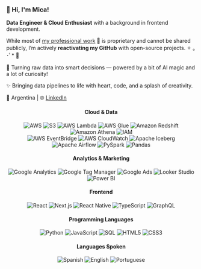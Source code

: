 <!--
**micartiaga/micartiaga** is a ✨ _special_ ✨ repository because its `README.md` (this file) appears on your GitHub profile.

Here are some ideas to get you started:

- 🔭 I’m currently working on ...
- 🌱 I’m currently learning ...
- 👯 I’m looking to collaborate on ...
- 🤔 I’m looking for help with ...
- 💬 Ask me about ...
- 📫 How to reach me: ...
- 😄 Pronouns: ...
- ⚡ Fun fact: ...
-->

### 👋 Hi, I'm Mica!

**Data Engineer & Cloud Enthusiast** with a background in frontend development.

While most of [my professional work](https://awg.la/) 👀 is proprietary and cannot be shared publicly, I’m actively **reactivating my GitHub** with open-source projects. ✧ ｡ ･ﾟ* 🧚 


🤖 Turning raw data into smart decisions — powered by a bit of AI magic and a lot of curiosity!

✨ Bringing data pipelines to life with heart, code, and a splash of creativity. 


📍 Argentina | 🌐 [LinkedIn](https://www.linkedin.com/in/micaelaartiaga) 



<div align="center" >

<h4><bold>Cloud & Data</bold></h4>
<img alt="AWS" src="https://img.shields.io/badge/AWS-232F3E?style=for-the-badge&logo=amazon-aws&logoColor=white" /> 
<img alt="S3" src="https://img.shields.io/badge/AWS_S3-569A31?style=for-the-badge&logo=amazon-aws&logoColor=white" />
<img alt="AWS Lambda" src="https://img.shields.io/badge/AWS_Lambda-FF9900?style=for-the-badge&logo=aws-lambda&logoColor=white" /> 
<img alt="AWS Glue" src="https://img.shields.io/badge/AWS_Glue-2D3E50?style=for-the-badge&logo=amazon-aws&logoColor=white" /> 
<img alt="Amazon Redshift" src="https://img.shields.io/badge/Amazon_Redshift-BA0C2F?style=for-the-badge&logo=amazon-aws&logoColor=white" />
<img alt="Amazon Athena" src="https://img.shields.io/badge/Amazon_Athena-4B4082?style=for-the-badge&logo=amazon-aws&logoColor=white" /> 
<img alt="IAM" src="https://img.shields.io/badge/AWS_IAM-FF9900?style=for-the-badge&logo=amazon-aws&logoColor=white" /> 
<br/>
<img alt="AWS EventBridge" src="https://img.shields.io/badge/AWS_EventBridge-232F3E?style=for-the-badge&logo=amazon-aws&logoColor=white" /> 
<img alt="AWS CloudWatch" src="https://img.shields.io/badge/AWS_CloudWatch-232F3E?style=for-the-badge&logo=amazon-aws&logoColor=white" />
<img alt="Apache Iceberg" src="https://img.shields.io/badge/Apache_Iceberg-0078B4?style=for-the-badge&logo=apache&logoColor=white" /> 
<img alt="Apache Airflow" src="https://img.shields.io/badge/Apache_Airflow-017CEE?style=for-the-badge&logo=apache-airflow&logoColor=white" /> 
<img alt="PySpark" src="https://img.shields.io/badge/PySpark-FF7F0E?style=for-the-badge&logo=apache-spark&logoColor=white" /> 
<img alt="Pandas" src="https://img.shields.io/badge/Pandas-150458?style=for-the-badge&logo=pandas&logoColor=white" />

<br/>

<h4><bold>Analytics & Marketing</bold></h4>
<img alt="Google Analytics" src="https://img.shields.io/badge/GA4-4285F4?style=for-the-badge&logo=googleanalytics&logoColor=white" /> 
<img alt="Google Tag Manager" src="https://img.shields.io/badge/GTM-0F9D58?style=for-the-badge&logo=google-tag-manager&logoColor=white" /> 
<img alt="Google Ads" src="https://img.shields.io/badge/Google_Ads-4285F4?style=for-the-badge&logo=googleads&logoColor=white" />
<img alt="Looker Studio" src="https://img.shields.io/badge/Looker_Studio-3F51B5?style=for-the-badge&logo=google&logoColor=white" /> 
<img alt="Power BI" src="https://img.shields.io/badge/Power_BI-F2C811?style=for-the-badge&logo=microsoft-power-bi&logoColor=black" />

<br/>

<h4><bold>Frontend</bold></h4>
<img alt="React" src="https://img.shields.io/badge/React-61DAFB?style=for-the-badge&logo=react&logoColor=black" /> 
<img alt="Next.js" src="https://img.shields.io/badge/Next.js-000000?style=for-the-badge&logo=next.js&logoColor=white" /> 
<img alt="React Native" src="https://img.shields.io/badge/React_Native-61DAFB?style=for-the-badge&logo=react&logoColor=black" /> 
<img alt="TypeScript" src="https://img.shields.io/badge/TypeScript-3178C6?style=for-the-badge&logo=typescript&logoColor=white" /> 
<img alt="GraphQL" src="https://img.shields.io/badge/GraphQL-E10098?style=for-the-badge&logo=graphql&logoColor=white" />

<br/>

<h4><bold>Programming Languages</bold></h4>
<img alt="Python" src="https://img.shields.io/badge/Python-3776AB?style=for-the-badge&logo=python&logoColor=white" /> 
<img alt="JavaScript" src="https://img.shields.io/badge/JavaScript-F7DF1E?style=for-the-badge&logo=javascript&logoColor=black" /> 
<img alt="SQL" src="https://img.shields.io/badge/SQL-4479A1?style=for-the-badge&logo=postgresql&logoColor=white" /> 
<img alt="HTML5" src="https://img.shields.io/badge/HTML5-E34F26?style=for-the-badge&logo=html5&logoColor=white" /> 
<img alt="CSS3" src="https://img.shields.io/badge/CSS3-1572B6?style=for-the-badge&logo=css3&logoColor=white" />

<br/>

<h4><bold>Languages Spoken</bold></h4>
<img alt="Spanish" src="https://img.shields.io/badge/Spanish-Native-red?style=for-the-badge&logo=googletranslate&logoColor=white" /> 
<img alt="English" src="https://img.shields.io/badge/English-C1_CAE_Certified-blue?style=for-the-badge&logo=googletranslate&logoColor=white" />
<img alt="Portuguese" src="https://img.shields.io/badge/Portuguese-Basic-green?style=for-the-badge&logo=googletranslate&logoColor=white" />

</div>


<!--
### 📌 Projects
✨ **Currently reactivating my GitHub** — new open-source projects coming soon! 🚧

🦾 **Training in Machine Learning & AI**, exploring **AI-driven data pipelines**, and enjoying the *coding vibe* .


[![Mica's GitHub stats](https://github-readme-stats.vercel.app/api?username=micartiaga&show_icons=true&theme=radical)](https://github.com/anuraghazra/github-readme-stats) 
-->
